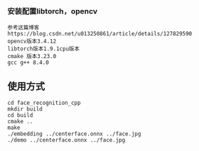 ### 安装配置libtorch，opencv

```
参考这篇博客
https://blog.csdn.net/u013250861/article/details/127829590
opencv版本3.4.12
libtorch版本1.9.1cpu版本
cmake 版本3.23.0
gcc g++ 8.4.0
```

## 使用方式

```
cd face_recognition_cpp
mkdir build
cd build
cmake ..
make
./embedding ../centerface.onnx ../face.jpg
./demo ../centerface.onnx ../face.jpg
```

